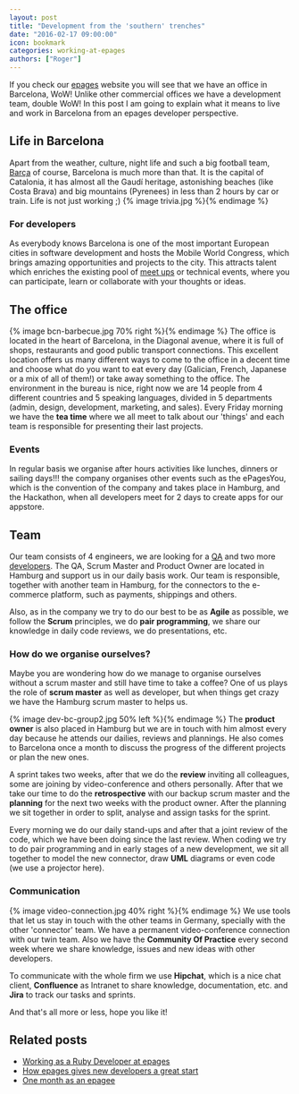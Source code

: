 ```yaml
---
layout: post
title: "Development from the 'southern' trenches"
date: "2016-02-17 09:00:00"
icon: bookmark
categories: working-at-epages
authors: ["Roger"]
---
```


If you check our [epages](http://www.epages.com) website you will see that we have an office in Barcelona, WoW! Unlike other commercial offices we have a development team, double WoW!
In this post I am going to explain what it means to live and work in Barcelona from an epages developer perspective.

## Life in Barcelona
Apart from the weather, culture, night life and such a big football team, [Barça](http://fcbarcelona.com) of course, Barcelona is much more than that. It is the capital of Catalonia, it has almost all the Gaudí heritage, astonishing beaches (like Costa Brava) and big mountains (Pyrenees) in less than 2 hours by car or train. Life is not just working ;)
{% image trivia.jpg %}{% endimage %}

### For developers
As everybody knows Barcelona is one of the most important European cities in software development and hosts the Mobile World Congress, which brings amazing opportunities and projects to the city. This attracts talent which enriches the existing pool of [meet ups](http://www.meetup.com/cities/es/barcelona/) or technical events, where you can participate, learn or collaborate with your thoughts or ideas.

## The office
{% image bcn-barbecue.jpg 70% right %}{% endimage %}
The office is located in the heart of Barcelona, in the Diagonal avenue, where it is full of shops, restaurants and good public transport connections. This excellent location offers us many different ways to come to the office in a decent time and choose what do you want to eat every day (Galician, French, Japanese or a mix of all of them!) or take away something to the office.
The environment in the bureau is nice, right now we are 14 people from 4 different countries and 5 speaking languages, divided in 5 departments (admin, design, development, marketing, and sales).
Every Friday morning we have the **tea time** where we all meet to talk about our 'things' and each team is responsible for presenting their last projects.

### Events
In regular basis we organise after hours activities like lunches, dinners or sailing days!!!
the company organises other events such as the ePagesYou, which is the convention of the company and takes place in Hamburg, and the Hackathon, when all developers meet for 2 days to create apps for our appstore.

## Team
Our team consists of 4 engineers, we are looking for a [QA](http://www.epages.com/en/career/jobs/QA_BCN-HH.php) and two more [developers](http://www.epages.com/en/career/jobs/software-developer.php). The QA, Scrum Master and Product Owner are located in Hamburg and support us in our daily basis work.
Our team is responsible, together with another team in Hamburg, for the connectors to the e-commerce platform, such as payments, shippings and others. 

Also, as in the company we try to do our best to be as **Agile** as possible, we follow the **Scrum** principles, we do **pair programming**, we share our knowledge in daily code reviews, we do presentations, etc.

### How do we organise ourselves?
Maybe you are wondering how do we manage to organise ourselves without a scrum master and still have time to take a coffee?
One of us plays the role of **scrum master** as well as developer, but when things get crazy we have the Hamburg scrum master to helps us.

{% image dev-bc-group2.jpg 50% left %}{% endimage %}
The **product owner** is also placed in Hamburg but we are in touch with him almost every day because he attends our dailies, reviews and plannings. He also comes to Barcelona once a month to discuss the progress of the different projects or plan the new ones.

A sprint takes two weeks, after that we do the **review** inviting all colleagues, some are joining by video-conference and others personally. After that we take our time to do the **retrospective** with our backup scrum master and the **planning** for the next two weeks with the product owner. After the planning we sit together in order to split, analyse and assign tasks for the sprint.

Every morning we do our daily stand-ups and after that a joint review of the code, which we have been doing since the last review. When coding we try to do pair programming and in early stages of a new development, we sit all together to model the new connector, draw **UML** diagrams or even code (we use a projector here).

### Communication
{% image video-connection.jpg 40% right %}{% endimage %}
We use tools that let us stay in touch with the other teams in Germany, specially with the other 'connector' team. We have a permanent video-conference connection with our twin team. Also we have the **Community Of Practice** every second week where we share knowledge, issues and new ideas with other developers.

To communicate with the whole firm we use **Hipchat**, which is a nice chat client, **Confluence** as Intranet to share knowledge, documentation, etc. and **Jira** to track our tasks and sprints.

And that's all more or less, hope you like it!

## Related posts

* [Working as a Ruby Developer at epages](https://developer.epages.com/2016/02/04/hr-ruby.html)
* [How epages gives new developers a great start](https://developer.epages.com/blog/2015/07/07/employee-induction-programme.html)
* [One month as an epagee](https://developer.epages.com/blog/2015/08/11/one-month-as-an-epagee.html)
